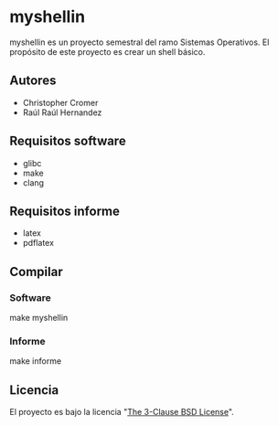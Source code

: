 # myshellin
myshellin es un proyecto semestral del ramo Sistemas Operativos. El propósito de este proyecto es crear un shell básico.

## Autores
- Christopher Cromer
- Raúl Raúl Hernandez

## Requisitos software
- glibc
- make 
- clang

## Requisitos informe
- latex
- pdflatex

## Compilar

### Software
make myshellin

### Informe
make informe

## Licencia
El proyecto es bajo la licencia "[The 3-Clause BSD License](LICENSE)".

